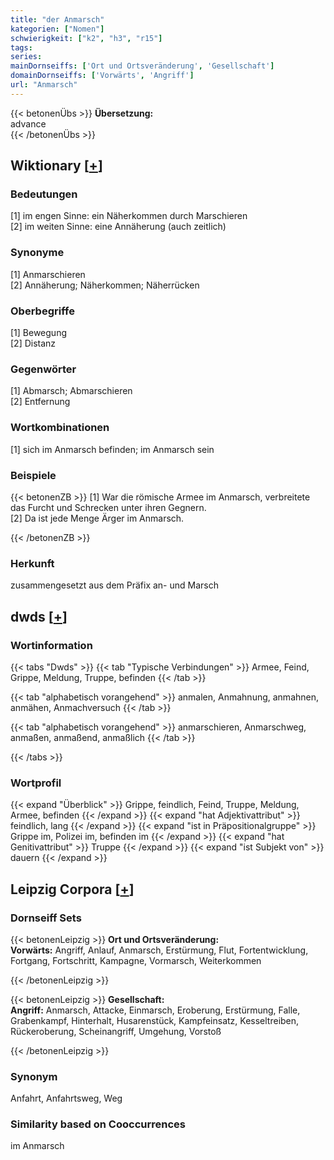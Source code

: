 ```yaml
---
title: "der Anmarsch"
kategorien: ["Nomen"]
schwierigkeit: ["k2", "h3", "r15"]
tags:
series:
mainDornseiffs: ['Ort und Ortsveränderung', 'Gesellschaft']
domainDornseiffs: ['Vorwärts', 'Angriff']
url: "Anmarsch"
---
```


{{< betonenÜbs >}}
**Übersetzung:**  
advance  
{{< /betonenÜbs >}}

## Wiktionary [[+](https://de.wiktionary.org/wiki/Anmarsch)]

### Bedeutungen
[1] im engen Sinne: ein Näherkommen durch Marschieren  
[2] im weiten Sinne: eine Annäherung (auch zeitlich)  

### Synonyme
[1] Anmarschieren  
[2] Annäherung; Näherkommen; Näherrücken  

### Oberbegriffe
[1] Bewegung  
[2] Distanz  

### Gegenwörter
[1] Abmarsch; Abmarschieren  
[2] Entfernung  

### Wortkombinationen
[1] sich im Anmarsch befinden; im Anmarsch sein  

### Beispiele
{{< betonenZB >}}
[1] War die römische Armee im Anmarsch, verbreitete das Furcht und Schrecken unter ihren Gegnern.  
[2] Da ist jede Menge Ärger im Anmarsch.  

{{< /betonenZB >}}
### Herkunft
zusammengesetzt aus dem Präfix an- und Marsch  



## dwds [[+](https://www.dwds.de/wb/Anmarsch)]

### Wortinformation
{{< tabs "Dwds" >}}
{{< tab "Typische Verbindungen" >}}
Armee, Feind, Grippe, Meldung, Truppe, befinden
{{< /tab >}}

{{< tab "alphabetisch vorangehend" >}}
anmalen, Anmahnung, anmahnen, anmähen, Anmachversuch
{{< /tab >}}

{{< tab "alphabetisch vorangehend" >}}
anmarschieren, Anmarschweg, anmaßen, anmaßend, anmaßlich
{{< /tab >}}

{{< /tabs >}}

### Wortprofil
{{< expand "Überblick" >}} Grippe, feindlich, Feind, Truppe, Meldung, Armee, befinden {{< /expand >}}
{{< expand "hat Adjektivattribut" >}} feindlich, lang {{< /expand >}}
{{< expand "ist in Präpositionalgruppe" >}} Grippe im, Polizei im, befinden im {{< /expand >}}
{{< expand "hat Genitivattribut" >}} Truppe {{< /expand >}}
{{< expand "ist Subjekt von" >}} dauern {{< /expand >}}

## Leipzig Corpora [[+](https://corpora.uni-leipzig.de/en/res?word=Anmarsch&corpusId=deu_newscrawl-public_2018)]

### Dornseiff Sets
{{< betonenLeipzig >}}
**Ort und Ortsveränderung:**  
**Vorwärts:** Angriff, Anlauf, Anmarsch, Erstürmung, Flut, Fortentwicklung, Fortgang, Fortschritt, Kampagne, Vormarsch, Weiterkommen  

{{< /betonenLeipzig >}}


{{< betonenLeipzig >}}
**Gesellschaft:**  
**Angriff:** Anmarsch, Attacke, Einmarsch, Eroberung, Erstürmung, Falle, Grabenkampf, Hinterhalt, Husarenstück, Kampfeinsatz, Kesseltreiben, Rückeroberung, Scheinangriff, Umgehung, Vorstoß  

{{< /betonenLeipzig >}}

### Synonym
Anfahrt, Anfahrtsweg, Weg


### Similarity based on Cooccurrences
im Anmarsch

